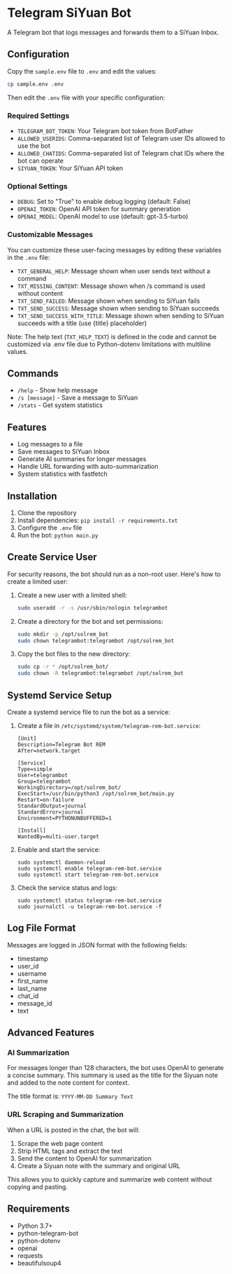 # Telegram SiYuan Bot

A Telegram bot that logs messages and forwards them to a SiYuan Inbox.

## Configuration

Copy the `sample.env` file to `.env` and edit the values:

```bash
cp sample.env .env
```

Then edit the `.env` file with your specific configuration:

### Required Settings

- `TELEGRAM_BOT_TOKEN`: Your Telegram bot token from BotFather
- `ALLOWED_USERIDS`: Comma-separated list of Telegram user IDs allowed to use the bot
- `ALLOWED_CHATIDS`: Comma-separated list of Telegram chat IDs where the bot can operate
- `SIYUAN_TOKEN`: Your SiYuan API token

### Optional Settings

- `DEBUG`: Set to "True" to enable debug logging (default: False)
- `OPENAI_TOKEN`: OpenAI API token for summary generation 
- `OPENAI_MODEL`: OpenAI model to use (default: gpt-3.5-turbo)

### Customizable Messages

You can customize these user-facing messages by editing these variables in the `.env` file:

- `TXT_GENERAL_HELP`: Message shown when user sends text without a command
- `TXT_MISSING_CONTENT`: Message shown when /s command is used without content
- `TXT_SEND_FAILED`: Message shown when sending to SiYuan fails
- `TXT_SEND_SUCCESS`: Message shown when sending to SiYuan succeeds
- `TXT_SEND_SUCCESS_WITH_TITLE`: Message shown when sending to SiYuan succeeds with a title (use {title} placeholder)

Note: The help text (`TXT_HELP_TEXT`) is defined in the code and cannot be customized via .env file due to Python-dotenv limitations with multiline values.

## Commands

- `/help` - Show help message
- `/s [message]` - Save a message to SiYuan
- `/stats` - Get system statistics

## Features

- Log messages to a file
- Save messages to SiYuan Inbox
- Generate AI summaries for longer messages
- Handle URL forwarding with auto-summarization
- System statistics with fastfetch

## Installation

1. Clone the repository
2. Install dependencies: `pip install -r requirements.txt`
3. Configure the `.env` file
4. Run the bot: `python main.py`

## Create Service User

For security reasons, the bot should run as a non-root user. Here's how to create a limited user:

1. Create a new user with a limited shell:
   ```bash
   sudo useradd -r -s /usr/sbin/nologin telegrambot
   ```

2. Create a directory for the bot and set permissions:
   ```bash
   sudo mkdir -p /opt/solrem_bot
   sudo chown telegrambot:telegrambot /opt/solrem_bot
   ```

3. Copy the bot files to the new directory:
   ```bash
   sudo cp -r * /opt/solrem_bot/
   sudo chown -R telegrambot:telegrambot /opt/solrem_bot
   ```

## Systemd Service Setup

Create a systemd service file to run the bot as a service:

1. Create a file in `/etc/systemd/system/telegram-rem-bot.service`:
   ```
   [Unit]
   Description=Telegram Bot REM
   After=network.target

   [Service]
   Type=simple
   User=telegrambot
   Group=telegrambot
   WorkingDirectory=/opt/solrem_bot/
   ExecStart=/usr/bin/python3 /opt/solrem_bot/main.py
   Restart=on-failure
   StandardOutput=journal
   StandardError=journal
   Environment=PYTHONUNBUFFERED=1

   [Install]
   WantedBy=multi-user.target
   ```

2. Enable and start the service:
   ```
   sudo systemctl daemon-reload
   sudo systemctl enable telegram-rem-bot.service
   sudo systemctl start telegram-rem-bot.service
   ```

3. Check the service status and logs:
   ```
   sudo systemctl status telegram-rem-bot.service
   sudo journalctl -u telegram-rem-bot.service -f
   ```

## Log File Format

Messages are logged in JSON format with the following fields:
- timestamp
- user_id
- username
- first_name
- last_name
- chat_id
- message_id
- text 

## Advanced Features

### AI Summarization

For messages longer than 128 characters, the bot uses OpenAI to generate a concise summary. This summary is used as the title for the Siyuan note and added to the note content for context.

The title format is: `YYYY-MM-DD Summary Text`

### URL Scraping and Summarization

When a URL is posted in the chat, the bot will:
1. Scrape the web page content
2. Strip HTML tags and extract the text
3. Send the content to OpenAI for summarization
4. Create a Siyuan note with the summary and original URL

This allows you to quickly capture and summarize web content without copying and pasting.

## Requirements

- Python 3.7+
- python-telegram-bot
- python-dotenv
- openai
- requests
- beautifulsoup4 
